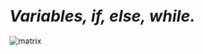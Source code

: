 # **_Variables, if, else, while._**




![matrix](https://www.google.com/url?sa=i&url=https%3A%2F%2Fwallpapercave.com%2Fbackgrounds-for-html-gif&psig=AOvVaw3spiTNGzIMFyQk0RV89IFV&ust=1648682573155000&source=images&cd=vfe&ved=0CAsQjRxqFwoTCIjlkv687PYCFQAAAAAdAAAAABAS)



